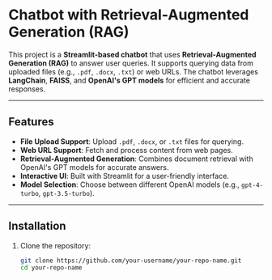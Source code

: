 # Chatbot with Retrieval-Augmented Generation (RAG)

This project is a **Streamlit-based chatbot** that uses **Retrieval-Augmented Generation (RAG)** to answer user queries. It supports querying data from uploaded files (e.g., `.pdf`, `.docx`, `.txt`) or web URLs. The chatbot leverages **LangChain**, **FAISS**, and **OpenAI's GPT models** for efficient and accurate responses.

---

## Features

- **File Upload Support**: Upload `.pdf`, `.docx`, or `.txt` files for querying.
- **Web URL Support**: Fetch and process content from web pages.
- **Retrieval-Augmented Generation**: Combines document retrieval with OpenAI's GPT models for accurate answers.
- **Interactive UI**: Built with Streamlit for a user-friendly interface.
- **Model Selection**: Choose between different OpenAI models (e.g., `gpt-4-turbo`, `gpt-3.5-turbo`).

---

## Installation

1. Clone the repository:
   ```bash
   git clone https://github.com/your-username/your-repo-name.git
   cd your-repo-name